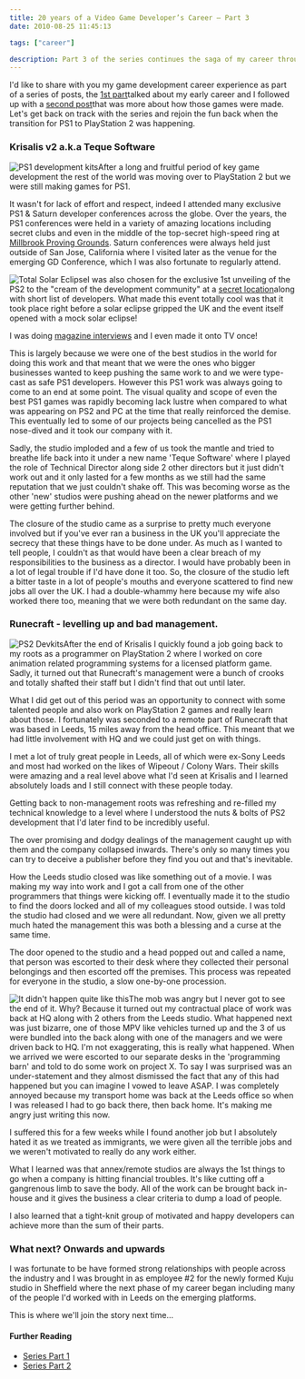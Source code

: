 ```yaml
---
title: 20 years of a Video Game Developer’s Career – Part 3
date: 2010-08-25 11:45:13

tags: ["career"]

description: Part 3 of the series continues the saga of my career through the turbulent times during the transition from PS1 to PS2.
---
```


I'd like to share with you my game development career experience as part
of a series of posts, the [1st
part](http://pashley.org/2010/08/20-years-of-a-video-game-developer-career.html)talked about my early career and I followed up with a [second
post](http://pashley.org/2010/08/20-years-of-a-video-game-developer%e2%80%99s-career-%e2%80%93-part-2.html)that was more about how those games were made.
Let's get back on track with the series and rejoin the fun back when
the transition for PS1 to PlayStation 2 was happening.

### Krisalis v2 a.k.a Teque Software

![PS1 development
kits](/assets/SDC18434-300x225.jpg "Do you know what all the colours mean?")After
a long and fruitful period of key game development the rest of the world
was moving over to PlayStation 2 but we were still making games for PS1.

It wasn't for lack of effort and respect, indeed I attended many
exclusive PS1 & Saturn developer conferences across the globe. Over the
years, the PS1 conferences were held in a variety of amazing locations
including secret clubs and even in the middle of the top-secret
high-speed ring at [Millbrook Proving
Grounds](http://www.millbrook.co.uk). Saturn conferences were always held just outside of San Jose, California where I visited later as the venue for the emerging GD Conference, which I was also fortunate to regularly attend.

![](/assets/609px-Solar_eclips_1999_4_NR.jpg "Total Solar Eclipse")I was
also chosen for the exclusive 1st unveiling of the PS2 to the "cream of
the development community" at a [secret
location](http://www.barcelo-hotels.co.uk/hotels/northern-england/barcelo-shrigley-hall-hotel-cheshire)along with short list of developers. What made this event totally cool was that it took place right before a solar eclipse gripped the UK and the event itself opened with a mock solar eclipse!

I was doing [magazine
interviews](http://spashley.tripod.com/gfx/bw/ctw_2001_09_14.html) and I even made it onto TV once!

This is largely because we were one of the best studios in the world for
doing this work and that meant that we were the ones who bigger
businesses wanted to keep pushing the same work to and we were type-cast
as safe PS1 developers. However this PS1 work was always going to come
to an end at some point. The visual quality and scope of even the best
PS1 games was rapidly becoming lack lustre when compared to what was
appearing on PS2 and PC at the time that really reinforced the demise.
This eventually led to some of our projects being cancelled as the PS1
nose-dived and it took our company with it.

Sadly, the studio imploded and a few of us took the mantle and tried to
breathe life back into it under a new name 'Teque Software' where I
played the role of Technical Director along side 2 other directors but
it just didn't work out and it only lasted for a few months as we still
had the same reputation that we just couldn't shake off. This was
becoming worse as the other 'new' studios were pushing ahead on the
newer platforms and we were getting further behind.

The closure of the studio came as a surprise to pretty much everyone
involved but if you've ever ran a business in the UK you'll appreciate
the secrecy that these things have to be done under. As much as I wanted
to tell people, I couldn't as that would have been a clear breach of my
responsibilities to the business as a director. I would have probably
been in a lot of legal trouble if I'd have done it too. So, the closure
of the studio left a bitter taste in a lot of people's mouths and
everyone scattered to find new jobs all over the UK. I had a
double-whammy here because my wife also worked there too, meaning that
we were both redundant on the same day.

### Runecraft - levelling up and bad management.

![](/assets/81816401MHMCub_ph-300x225.jpg "PS2 Devkits")After the end of
Krisalis I quickly found a job going back to my roots as a programmer on
PlayStation 2 where I worked on core animation related programming
systems for a licensed platform game. Sadly, it turned out that
Runecraft's management were a bunch of crooks and totally shafted their
staff but I didn't find that out until later.

What I did get out of this period was an opportunity to connect with
some talented people and also work on PlayStation 2 games and really
learn about those. I fortunately was seconded to a remote part of
Runecraft that was based in Leeds, 15 miles away from the head office.
This meant that we had little involvement with HQ and we could just get
on with things.

I met a lot of truly great people in Leeds, all of which were ex-Sony
Leeds and most had worked on the likes of Wipeout / Colony Wars. Their
skills were amazing and a real level above what I'd seen at Krisalis and
I learned absolutely loads and I still connect with these people today.

Getting back to non-management roots was refreshing and re-filled my
technical knowledge to a level where I understood the nuts & bolts of
PS2 development that I'd later find to be incredibly useful.

The over promising and dodgy dealings of the management caught up with
them and the company collapsed inwards. There's only so many times you
can try to deceive a publisher before they find you out and that's
inevitable.

How the Leeds studio closed was like something out of a movie. I was
making my way into work and I got a call from one of the other
programmers that things were kicking off. I eventually made it to the
studio to find the doors locked and all of my colleagues stood outside.
I was told the studio had closed and we were all redundant. Now, given
we all pretty much hated the management this was both a blessing and a
curse at the same time.

The door opened to the studio and a head popped out and called a name,
that person was escorted to their desk where they collected their
personal belongings and then escorted off the premises. This process was
repeated for everyone in the studio, a slow one-by-one procession.

![It didn't happen quite like
this](/assets/1266-300x225.jpg "It didn't happen quite like this")The mob
was angry but I never got to see the end of it. Why? Because it turned
out my contractual place of work was back at HQ along with 2 others from
the Leeds studio. What happened next was just bizarre, one of those MPV
like vehicles turned up and the 3 of us were bundled into the back along
with one of the managers and we were driven back to HQ. I'm not
exaggerating, this is really what happened. When we arrived we were
escorted to our separate desks in the 'programming barn' and told to do
some work on project X. To say I was surprised was an under-statement
and they almost dismissed the fact that any of this had happened but you
can imagine I vowed to leave ASAP. I was completely annoyed because my
transport home was back at the Leeds office so when I was released I had
to go back there, then back home. It's making me angry just writing this
now.

I suffered this for a few weeks while I found another job but I
absolutely hated it as we treated as immigrants, we were given all the
terrible jobs and we weren't motivated to really do any work either.

What I learned was that annex/remote studios are always the 1st things
to go when a company is hitting financial troubles. It's like cutting
off a gangrenous limb to save the body. All of the work can be brought
back in-house and it gives the business a clear criteria to dump a load
of people.

I also learned that a tight-knit group of motivated and happy developers
can achieve more than the sum of their parts.

### What next? Onwards and upwards

I was fortunate to be have formed strong relationships with people
across the industry and I was brought in as employee \#2 for the newly
formed Kuju studio in Sheffield where the next phase of my career began
including many of the people I'd worked with in Leeds on the emerging
platforms.

This is where we'll join the story next time...

#### Further Reading

- [Series Part
  1](http://pashley.org/2010/08/20-years-of-a-video-game-developer-career.html)
- [Series Part
  2](http://pashley.org/2010/08/20-years-of-a-video-game-developer%e2%80%99s-career-%e2%80%93-part-2.html)
